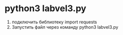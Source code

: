 # python3 labvel3.py
1. подключить библиотеку import requests        
2. Запустить файл через команду python3 labvel3.py
